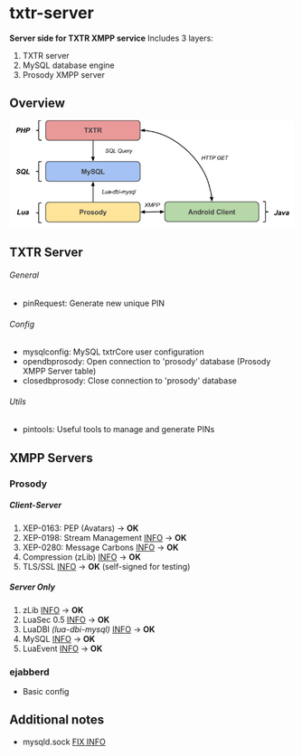 # txtr-server

**Server side for TXTR XMPP service**
Includes 3 layers:
1. TXTR server
2. MySQL database engine
2. Prosody XMPP server

## Overview
![screenshots](https://raw.githubusercontent.com/juanignaciomolina/txtr-server/master/TXTR-LayersDiagram.png)

## TXTR Server

###### General

* pinRequest: Generate new unique PIN

###### Config

* mysqlconfig: MySQL txtrCore user configuration
* opendbprosody: Open connection to 'prosody' database (Prosody XMPP Server table)
* closedbprosody: Close connection to 'prosody' database

###### Utils

* pintools: Useful tools to manage and generate PINs

## XMPP Servers

### Prosody

##### Client-Server
1. XEP-0163: PEP (Avatars) -> **OK**
2. XEP-0198: Stream Management [INFO](https://code.google.com/p/prosody-modules/wiki/mod_smacks) -> **OK**
3. XEP-0280: Message Carbons [INFO](https://code.google.com/p/prosody-modules/wiki/mod_carbons) -> **OK**
4. Compression (zLib) [INFO](http://prosody.im/doc/modules/mod_compression) -> **OK**
5. TLS/SSL [INFO](http://prosody.im/doc/certificates) -> **OK** (self-signed for testing)

##### Server Only
1. zLib [INFO](http://prosody.im/doc/depends) -> **OK**
2. LuaSec 0.5 [INFO](http://prosody.im/doc/depends) -> **OK**
3. LuaDBI *(lua-dbi-mysql)* [INFO](http://prosody.im/doc/depends) -> **OK**
4. MySQL [INFO](http://prosody.im/doc/storage) -> **OK**
5. LuaEvent [INFO](http://prosody.im/doc/depends) -> **OK**


### ejabberd

* Basic config

## Additional notes

* mysqld.sock [FIX INFO](http://stackoverflow.com/questions/11990708/error-cant-connect-to-local-mysql-server-through-socket-var-run-mysqld-mysq)
